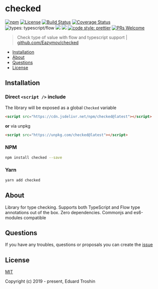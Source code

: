 # checked

[![npm](https://img.shields.io/npm/v/checked.svg)](https://www.npmjs.com/package/checked)
[![License](https://img.shields.io/npm/l/checked.svg)](https://www.npmjs.com/package/checked)
[![Build Status](https://travis-ci.com/Eazymov/checked.svg?token=cubsy7eyayTb2Cz11oKi&branch=master)](https://travis-ci.com/Eazymov/checked)
[![Coverage Status](https://coveralls.io/repos/github/Eazymov/checked/badge.svg?branch=master)](https://coveralls.io/github/Eazymov/checked?branch=master)
![types: typescript/flow](https://img.shields.io/badge/types-typescript%2Fflow-blue.svg)
![](https://img.shields.io/bundlephobia/min/checked.svg?style=flat)
![](https://img.shields.io/bundlephobia/minzip/checked.svg?style=flat)
[![code style: prettier](https://img.shields.io/badge/code_style-prettier-ff69b4.svg)](https://github.com/prettier/prettier)
[![PRs Welcome](https://img.shields.io/badge/PRs-welcome-brightgreen.svg)](https://github.com/Eazymov/checked/pulls)

> Check type of value with flow and typescript support | [github.com/Eazymov/checked](https://github.com/Eazymov/checked#readme)

- [Installation](#installation)
- [About](#about)
- [Questions](#questions)
- [License](#license)

## Installation

### Direct `<script />` include

The library will be exposed as a global `Checked` variable

```html
<script src="https://cdn.jsdelivr.net/npm/checked@latest"></script>
```

**or** via unpkg

```html
<script src="https://unpkg.com/checked@latest"></script>
```

### NPM

```bash
npm install checked --save
```

### Yarn

```bash
yarn add checked
```

## About

Library for type checking. Supports both TypeScript and Flow type annotations out of the box. Zero dependencies. Commonjs and es6-modules compatible

## Questions

If you have any troubles, questions or proposals you can create the [issue](https://github.com/Eazymov/checked/issues)

## License

[MIT](http://opensource.org/licenses/MIT)

Copyright (c) 2019 - present, Eduard Troshin
